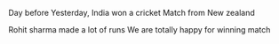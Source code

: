 Day before Yesterday, India won a cricket Match from New zealand

Rohit sharma made a lot of runs
We are totally happy for winning match
